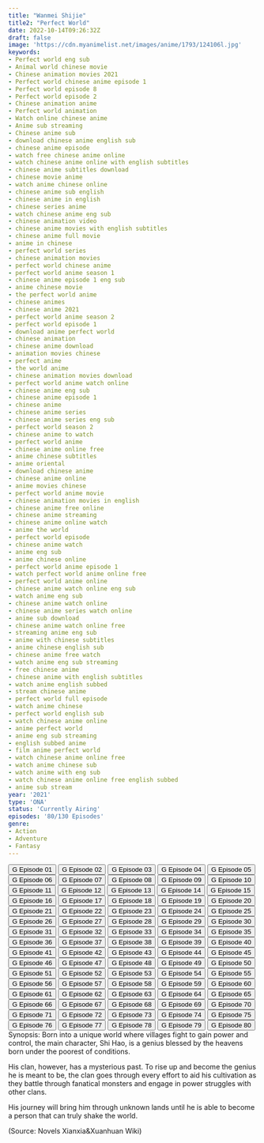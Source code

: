```yaml
---
title: "Wanmei Shijie"
title2: "Perfect World"
date: 2022-10-14T09:26:32Z
draft: false
image: 'https://cdn.myanimelist.net/images/anime/1793/124106l.jpg'
keywords:
- Perfect world eng sub
- Animal world chinese movie
- Chinese animation movies 2021
- Perfect world chinese anime episode 1
- Perfect world episode 8
- Perfect world episode 2
- Chinese animation anime
- Perfect world animation
- Watch online chinese anime
- Anime sub streaming
- Chinese anime sub
- download chinese anime english sub
- chinese anime episode
- watch free chinese anime online
- watch chinese anime online with english subtitles
- chinese anime subtitles download
- chinese movie anime
- watch anime chinese online
- chinese anime sub english
- chinese anime in english
- chinese series anime
- watch chinese anime eng sub
- chinese animation video
- chinese anime movies with english subtitles
- chinese anime full movie
- anime in chinese
- perfect world series
- chinese animation movies
- perfect world chinese anime
- perfect world anime season 1
- chinese anime episode 1 eng sub
- anime chinese movie
- the perfect world anime
- chinese animes
- chinese anime 2021
- perfect world anime season 2
- perfect world episode 1
- download anime perfect world
- chinese animation
- chinese anime download
- animation movies chinese
- perfect anime
- the world anime
- chinese animation movies download
- perfect world anime watch online
- chinese anime eng sub
- chinese anime episode 1
- chinese anime
- chinese anime series
- chinese anime series eng sub
- perfect world season 2
- chinese anime to watch
- perfect world anime
- chinese anime online free
- anime chinese subtitles
- anime oriental
- download chinese anime
- chinese anime online
- anime movies chinese
- perfect world anime movie
- chinese animation movies in english
- chinese anime free online
- chinese anime streaming
- chinese anime online watch
- anime the world
- perfect world episode
- chinese anime watch
- anime eng sub
- anime chinese online
- perfect world anime episode 1
- watch perfect world anime online free
- perfect world anime online
- chinese anime watch online eng sub
- watch anime eng sub
- chinese anime watch online
- chinese anime series watch online
- anime sub download
- chinese anime watch online free
- streaming anime eng sub
- anime with chinese subtitles
- anime chinese english sub
- chinese anime free watch
- watch anime eng sub streaming
- free chinese anime
- chinese anime with english subtitles
- watch anime english subbed
- stream chinese anime
- perfect world full episode
- watch anime chinese
- perfect world english sub
- watch chinese anime online
- anime perfect world
- anime eng sub streaming
- english subbed anime
- film anime perfect world
- watch chinese anime online free
- watch anime chinese sub
- watch anime with eng sub
- watch chinese anime online free english subbed
- anime sub stream
year: '2021'
type: 'ONA'
status: 'Currently Airing'
episodes: '80/130 Episodes'
genre:
- Action
- Adventure
- Fantasy
---
```


<div class="d-g gg-5 gtc-r ai-c">
<button onclick="window.open('?gog=wanmei-shijie-episode-1','_blank')">G Episode 01</button>
<button onclick="window.open('?gog=wanmei-shijie-episode-2','_blank')">G Episode 02</button>
<button onclick="window.open('?gog=wanmei-shijie-episode-3','_blank')">G Episode 03</button>
<button onclick="window.open('?gog=wanmei-shijie-episode-4','_blank')">G Episode 04</button>
<button onclick="window.open('?gog=wanmei-shijie-episode-5','_blank')">G Episode 05</button>
<button onclick="window.open('?gog=wanmei-shijie-episode-6','_blank')">G Episode 06</button>
<button onclick="window.open('?gog=wanmei-shijie-episode-7','_blank')">G Episode 07</button>
<button onclick="window.open('?gog=wanmei-shijie-episode-8','_blank')">G Episode 08</button>
<button onclick="window.open('?gog=wanmei-shijie-episode-9','_blank')">G Episode 09</button>
<button onclick="window.open('?gog=wanmei-shijie-episode-10','_blank')">G Episode 10</button>
<button onclick="window.open('?gog=wanmei-shijie-episode-11','_blank')">G Episode 11</button>
<button onclick="window.open('?gog=wanmei-shijie-episode-12','_blank')">G Episode 12</button>
<button onclick="window.open('?gog=wanmei-shijie-episode-13','_blank')">G Episode 13</button>
<button onclick="window.open('?gog=wanmei-shijie-episode-14','_blank')">G Episode 14</button>
<button onclick="window.open('?gog=wanmei-shijie-episode-15','_blank')">G Episode 15</button>
<button onclick="window.open('?gog=wanmei-shijie-episode-16','_blank')">G Episode 16</button>
<button onclick="window.open('?gog=wanmei-shijie-episode-17','_blank')">G Episode 17</button>
<button onclick="window.open('?gog=wanmei-shijie-episode-18','_blank')">G Episode 18</button>
<button onclick="window.open('?gog=wanmei-shijie-episode-19','_blank')">G Episode 19</button>
<button onclick="window.open('?gog=wanmei-shijie-episode-20','_blank')">G Episode 20</button>
<button onclick="window.open('?gog=wanmei-shijie-episode-21','_blank')">G Episode 21</button>
<button onclick="window.open('?gog=wanmei-shijie-episode-22','_blank')">G Episode 22</button>
<button onclick="window.open('?gog=wanmei-shijie-episode-23','_blank')">G Episode 23</button>
<button onclick="window.open('?gog=wanmei-shijie-episode-24','_blank')">G Episode 24</button>
<button onclick="window.open('?gog=wanmei-shijie-episode-25','_blank')">G Episode 25</button>
<button onclick="window.open('?gog=wanmei-shijie-episode-26','_blank')">G Episode 26</button>
<button onclick="window.open('?gog=wanmei-shijie-episode-27','_blank')">G Episode 27</button>
<button onclick="window.open('?gog=wanmei-shijie-episode-28','_blank')">G Episode 28</button>
<button onclick="window.open('?gog=wanmei-shijie-episode-29','_blank')">G Episode 29</button>
<button onclick="window.open('?gog=wanmei-shijie-episode-30','_blank')">G Episode 30</button>
<button onclick="window.open('?gog=wanmei-shijie-episode-31','_blank')">G Episode 31</button>
<button onclick="window.open('?gog=wanmei-shijie-episode-32','_blank')">G Episode 32</button>
<button onclick="window.open('?gog=wanmei-shijie-episode-33','_blank')">G Episode 33</button>
<button onclick="window.open('?gog=wanmei-shijie-episode-34','_blank')">G Episode 34</button>
<button onclick="window.open('?gog=wanmei-shijie-episode-35','_blank')">G Episode 35</button>
<button onclick="window.open('?gog=wanmei-shijie-episode-36','_blank')">G Episode 36</button>
<button onclick="window.open('?gog=wanmei-shijie-episode-37','_blank')">G Episode 37</button>
<button onclick="window.open('?gog=wanmei-shijie-episode-38','_blank')">G Episode 38</button>
<button onclick="window.open('?gog=wanmei-shijie-episode-39','_blank')">G Episode 39</button>
<button onclick="window.open('?gog=wanmei-shijie-episode-40','_blank')">G Episode 40</button>
<button onclick="window.open('?gog=wanmei-shijie-episode-41','_blank')">G Episode 41</button>
<button onclick="window.open('?gog=wanmei-shijie-episode-42','_blank')">G Episode 42</button>
<button onclick="window.open('?gog=wanmei-shijie-episode-43','_blank')">G Episode 43</button>
<button onclick="window.open('?gog=wanmei-shijie-episode-44','_blank')">G Episode 44</button>
<button onclick="window.open('?gog=wanmei-shijie-episode-45','_blank')">G Episode 45</button>
<button onclick="window.open('?gog=wanmei-shijie-episode-46','_blank')">G Episode 46</button>
<button onclick="window.open('?gog=wanmei-shijie-episode-47','_blank')">G Episode 47</button>
<button onclick="window.open('?gog=wanmei-shijie-episode-48','_blank')">G Episode 48</button>
<button onclick="window.open('?gog=wanmei-shijie-episode-49','_blank')">G Episode 49</button>
<button onclick="window.open('?gog=wanmei-shijie-episode-50','_blank')">G Episode 50</button>
<button onclick="window.open('?gog=wanmei-shijie-episode-51','_blank')">G Episode 51</button>
<button onclick="window.open('?gog=wanmei-shijie-episode-52','_blank')">G Episode 52</button>
<button onclick="window.open('?gog=wanmei-shijie-episode-53','_blank')">G Episode 53</button>
<button onclick="window.open('?gog=wanmei-shijie-episode-54','_blank')">G Episode 54</button>
<button onclick="window.open('?gog=wanmei-shijie-episode-55','_blank')">G Episode 55</button>
<button onclick="window.open('?gog=wanmei-shijie-episode-56','_blank')">G Episode 56</button>
<button onclick="window.open('?gog=wanmei-shijie-episode-57','_blank')">G Episode 57</button>
<button onclick="window.open('?gog=wanmei-shijie-episode-58','_blank')">G Episode 58</button>
<button onclick="window.open('?gog=wanmei-shijie-episode-59','_blank')">G Episode 59</button>
<button onclick="window.open('?gog=wanmei-shijie-episode-60','_blank')">G Episode 60</button>
<button onclick="window.open('?gog=wanmei-shijie-episode-61','_blank')">G Episode 61</button>
<button onclick="window.open('?gog=wanmei-shijie-episode-62','_blank')">G Episode 62</button>
<button onclick="window.open('?gog=wanmei-shijie-episode-63','_blank')">G Episode 63</button>
<button onclick="window.open('?gog=wanmei-shijie-episode-64','_blank')">G Episode 64</button>
<button onclick="window.open('?gog=wanmei-shijie-episode-65','_blank')">G Episode 65</button>
<button onclick="window.open('?gog=wanmei-shijie-episode-66','_blank')">G Episode 66</button>
<button onclick="window.open('?gog=wanmei-shijie-episode-67','_blank')">G Episode 67</button>
<button onclick="window.open('?gog=wanmei-shijie-episode-68','_blank')">G Episode 68</button>
<button onclick="window.open('?gog=wanmei-shijie-episode-69','_blank')">G Episode 69</button>
<button onclick="window.open('?gog=wanmei-shijie-episode-70','_blank')">G Episode 70</button>
<button onclick="window.open('?gog=wanmei-shijie-episode-71','_blank')">G Episode 71</button>
<button onclick="window.open('?gog=wanmei-shijie-episode-72','_blank')">G Episode 72</button>
<button onclick="window.open('?gog=wanmei-shijie-episode-73','_blank')">G Episode 73</button>
<button onclick="window.open('?gog=wanmei-shijie-episode-74','_blank')">G Episode 74</button>
<button onclick="window.open('?gog=wanmei-shijie-episode-75','_blank')">G Episode 75</button>
<button onclick="window.open('?gog=wanmei-shijie-episode-76','_blank')">G Episode 76</button>
<button onclick="window.open('?gog=wanmei-shijie-episode-77','_blank')">G Episode 77</button>
<button onclick="window.open('?gog=wanmei-shijie-episode-78','_blank')">G Episode 78</button>
<button onclick="window.open('?gog=wanmei-shijie-episode-79','_blank')">G Episode 79</button>
<button onclick="window.open('?gog=wanmei-shijie-episode-80','_blank')">G Episode 80</button>
</div>
<div class="bc-1 p-5 d-g gg-5">Synopsis: Born into a unique world where villages fight to gain power and control, the main character, Shi Hao, is a genius blessed by the heavens born under the poorest of conditions.

His clan, however, has a mysterious past. To rise up and become the genius he is meant to be, the clan goes through every effort to aid his cultivation as they battle through fanatical monsters and engage in power struggles with other clans.

His journey will bring him through unknown lands until he is able to become a person that can truly shake the world.

(Source: Novels Xianxia&Xuanhuan Wiki)
</div>